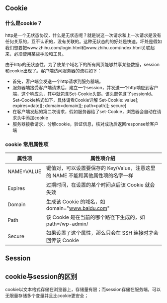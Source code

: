 ## Cookie
### 什么是cookie？
http是一个无状态协议，什么是无状态呢？就是说这一次请求和上一次请求是没有任何关系的，互不认识的，没有关联的。这种无状态的的好处是快速。坏处是假如我们想要把www.zhihu.com/login.html和www.zhihu.com/index.html关联起来，必须使用某些手段和工具。

由于http的无状态性，为了使某个域名下的所有网页能够共享某些数据，session和cookie出现了。客户端访问服务器的流程如下：
* 首先，客户端会发送一个http请求到服务器端。
* 服务器端接受客户端请求后，建立一个session，并发送一个http响应到客户端，这个响应头，其中就包含Set-Cookie头部。该头部包含了sessionId。Set-Cookie格式如下，具体请看Cookie详解
Set-Cookie: value[; expires=date][; domain=domain][; path=path][; secure]
* 在客户端发起的第二次请求，假如服务器给了set-Cookie，浏览器会自动在请求头中添加cookie
* 服务器接收请求，分解cookie，验证信息，核对成功后返回response给客户端

### cookie 常用属性项
| 属性项 | 属性项介绍 |
| --- | --- |
| NAME=VALUE	| 键值对，可以设置要保存的 Key/Value，注意这里的 NAME 不能和其他属性项的名字一样|
| Expires |	过期时间，在设置的某个时间点后该 Cookie 就会失效 |
| Domain	| 生成该 Cookie 的域名，如 domain="www.baidu.com" |
| Path |	该 Cookie 是在当前的哪个路径下生成的，如 path=/wp-admin/ |
|Secure |	如果设置了这个属性，那么只会在 SSH 连接时才会回传该 Cookie |


## Session


## cookie与session的区别
cookie以文本格式存储在浏览器上，存储量有限；而session存储在服务端，可以无限量存储多个变量并且比cookie更安全；
